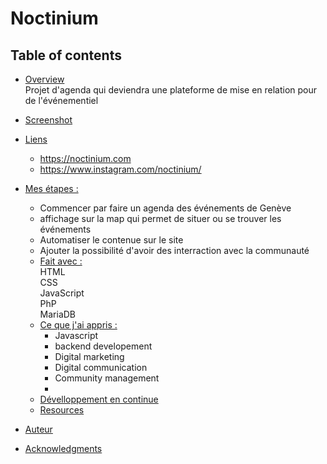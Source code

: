 # Noctinium

## Table of contents

- [Overview](#overview)
  <br>
   Projet d'agenda qui deviendra une plateforme de mise en relation pour de l'événementiel 
- [Screenshot](#screenshot)

- [Liens](#links)
     <br>
  - https://noctinium.com
    <br>
  - https://www.instagram.com/noctinium/
- [Mes étapes :](#my-process)
    - Commencer par faire un agenda des événements de Genève
    - affichage sur la map qui permet de situer ou se trouver les événements
    - Automatiser le contenue sur le site
    - Ajouter la possibilité d'avoir des interraction avec la communauté 
  - [Fait avec :](#built-with)
   <br> HTML
   <br> CSS
   <br> JavaScript
   <br> PhP
   <br> MariaDB
  - [Ce que j'ai appris :](#what-i-learned)
      - Javascript
      - backend developement
      - Digital marketing
      - Digital communication
      - Community management
      - 
  - [Dévelloppement en continue](#continued-development)
  - [Resources](#useful-resources)
- [Auteur](#author)
- [Acknowledgments](#acknowledgments)
